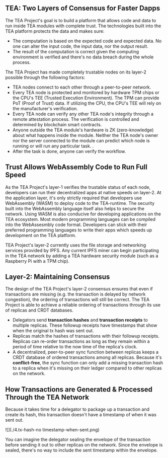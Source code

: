 ## TEA: Two Layers of Consensus for Faster Dapps
The TEA Project's goal is to build a platform that allows code and data to run inside TEA modules with complete trust. The technologies built into the TEA platform protects the data and makes sure:

-   The computation is based on the expected code and expected data. No one can alter the input code, the input data, nor the output result.
-   The result of the computation is correct given the computing environment is verified and there's no data breach during the whole process.

The TEA Project has made completely trustable nodes on its layer-2 possible through the following factors:

-   TEA nodes connect to each other through a peer-to-peer network.
-   Every TEA node is protected and monitored by hardware TPM chips or the CPU's TEE (Trusted Execution Environment). The TPM can provide PoT (Proof of Trust) data. If utilizing the CPU, the CPU's TEE will rely on the manufacturer's verification.
-   Every TEA node can verify any other TEA node's integrity through a remote attestation process. The verification is controlled and determined by blockchain smart contracts.
-   Anyone outside the TEA module's hardware is ZK (zero-knowledge) about what happens inside the module. Neither the TEA node's owner nor the server connected to the module can predict which node is running or will run any particular task. .
-   After the task is done, anyone can verify the workflow.

## Trust Allows WebAssembly Code to Run Full Speed
As the TEA Project's layer-1 verifies the trustable status of each node, developers can run their decentralized apps at native speeds on layer-2. At the application layer, it's only strictly required that developers use WebAssembly (WASM) to deploy code to the TEA-runtime. The security built into the WebAssembly language itself also helps to secure the network. Using WASM is also conducive for developing applications on the TEA ecosystem. Most modern programming languages can be compiled into the WebAssesmbly code format. Developers can stick with their preferred programming languages to write their apps which speeds up development on the TEA platform.

TEA Project's layer-2 currently uses the file storage and networking services provided by IPFS. Any current IPFS miner can begin participating in the TEA network by adding a TEA hardware security module (such as a Raspberry Pi with a TPM chip).


## Layer-2: Maintaining Consensus

The design of the TEA Project's layer-2 consensus ensures that even if transactions are missing (e.g. the transaction is delayed by network congestion), the ordering of transactions will still be correct. The TEA Project is able to achieve a reliable ordering of transactions through its use of replicas and CRDT databases.

- Delegators send **transaction hashes** and **transaction receipts** to multiple replicas. These followup receipts have timestamps that show when the original tx hash was sent out.
- Replicas match the hashes of transactions with their followup receipts. Replicas can re-order transactions as long as they remain within a period of time relative to the now time of the replica's clock.
- A decentralized, peer-to-peer sync function between replicas keeps a CRDT database of ordered transactions among all replicas. Because it's **conflict-free**, the sync function can only add a missing transaction hash to a replica when it's missing on their ledger compared to other replicas on the network.

## How Transactions are Generated & Processed Through the TEA Network

Because it takes time for a delegator to package up a transaction and create its hash, this transaction doesn't have a timestamp of when it was sent out.

![](./4.tx-hash-no timestamp-when-sent.png)

You can imagine the delegator sealing the envelope of the transaction before sending it out to other replicas on the network. Since the envelope is sealed, there's no way to include the sent timestamp within the envelope.